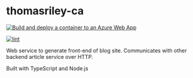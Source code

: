 # thomasriley-ca

[![Build and deploy a container to an Azure Web App](https://github.com/tomdriley/thomasriley-ca/actions/workflows/azure-container-webapp.yml/badge.svg?branch=main)](https://github.com/tomdriley/thomasriley-ca/actions/workflows/azure-container-webapp.yml)

[![lint](https://github.com/tomdriley/thomasriley-ca/actions/workflows/lint.yml/badge.svg?branch=main)](https://github.com/tomdriley/thomasriley-ca/actions/workflows/lint.yml)

Web service to generate front-end of blog site. Communicates with other backend article service over HTTP.

Built with TypeScript and Node.js
